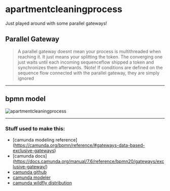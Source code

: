 # apartmentcleaningprocess

Just played around with some parallel gateways!

## Parallel Gateway
> A parallel gateway doesnt mean your process is multithreaded when reaching it.
> It just means your splitting the token.
> The converging one just waits until each incoming sequenceflow shipped a token and synchronizes
> them afterwards.
> !Note!
> If conditions are defined on the sequence flow connected with the parallel gateway,
> they are simply ignored

***

## bpmn model
![apartmentcleaningprocess](http://i.imgur.com/YPDXpO6.png)

***

### Stuff used to make this:
 * [camunda modeling reference] (https://camunda.org/bpmn/reference/#gateways-data-based-exclusive-gateways)
 * [camunda docs] (https://docs.camunda.org/manual/7.6/reference/bpmn20/gateways/exclusive-gateway/)
 * [camunda github](https://github.com/camunda/)
 * [camunda modeler](https://camunda.org/download/modeler/)
 * [camunda wildfly distribution](https://camunda.org/download/)
